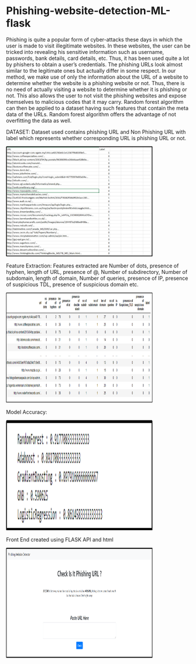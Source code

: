 # Phishing-website-detection-ML-flask

Phishing is quite a popular form of cyber-attacks these days in which the user is made to visit illegitimate websites.
In these websites, the user can be tricked into revealing his sensitive information such as username, passwords, bank details, card details, etc. Thus, it has been used quite a lot by phishers to obtain a user’s credentials. 
The phishing URLs look almost similar to the legitimate ones but actually differ in some respect. In our method, we make use of only the information about the URL of a website to determine whether the website is a phishing website or not. 
Thus, there is no need of actually visiting a website to determine whether it is phishing or not. This also allows the user to not visit the phishing websites and expose themselves to malicious codes that it may carry.
Random forest algorithm can then be applied to a dataset having such features that contain the meta data of the URLs. Random forest algorithm offers the advantage of not overfitting the data as well.

DATASET: Dataset used contains phishing URL and Non Phishing URL with label which represents whether corresponding URL is phishing URL or not.

<img src="https://github.com/anubhavmishra123/Phishing-website-detection-ML-flask/blob/main/dataset.png" width="400" height="300">

Feature Extraction: Features extracted are Number of dots, presence of hyphen, length of URL, presence of @, Number of subdirectory, Number of subdomain, length of domain, Number of queries, presence of IP, presence of suspicious TDL, presence of suspicious domain etc.

<img src="https://github.com/anubhavmishra123/Phishing-website-detection-ML-flask/blob/main/features.png" width="400" height="300">

Model Accuracy:

<img src="https://github.com/anubhavmishra123/Phishing-website-detection-ML-flask/blob/main/models.png" width="400" height="300">

Front End created using FLASK API and html

<img src="https://github.com/anubhavmishra123/Phishing-website-detection-ML-flask/blob/main/front_end.png" width="400" height="300">



